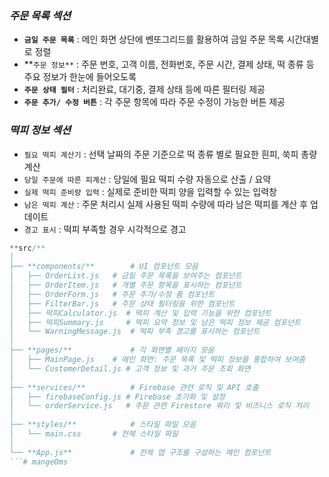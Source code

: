 ### ***주문 목록 섹션***

- **`금일 주문 목록`** : 메인 화면 상단에 벤또그리드를 활용하여 금일 주문 목록 시간대별로 정렬
- **`주문 정보**` : 주문 번호, 고객 이름, 전화번호, 주문 시간, 결제 상태, 떡 종류 등 주요 정보가 한눈에 들어오도록
- **`주문 상태 필터`** :  처리완료, 대기중, 결제 상태 등에 따른 필터링 제공
- **`주문 추가/ 수정 버튼`** : 각 주문 항목에 따라 주문 수정이 가능한 버튼 제공

### *떡피 정보 섹션*

- `필요 떡피 계산기` : 선택 날짜의 주문 기준으로 떡 종류 별로 필요한 흰피, 쑥피 총량 계산
- `당일 주문에 따른 피계산` : 당일에 필요 떡피 수량 자동으로 산출 / 요약
- `실제 떡피 준비량 입력` : 실제로 준비한 떡피 양을 입력할 수 있는 입력창
- `남은 떡피 계산` : 주문 처리시 실제 사용된 떡피 수량에 따라 남은 떡피를 계산 후 업데이트
- `경고 표시` : 떡피 부족할 경우 시각적으로 경고

```jsx
**src/**
│
├── **components/**        # UI 컴포넌트 모음
│   ├── OrderList.js   # 금일 주문 목록을 보여주는 컴포넌트
│   ├── OrderItem.js   # 개별 주문 항목을 표시하는 컴포넌트
│   ├── OrderForm.js   # 주문 추가/수정 폼 컴포넌트
│   ├── FilterBar.js   # 주문 상태 필터링을 위한 컴포넌트
│   ├── 떡피Calculator.js  # 떡피 계산 및 입력 기능을 위한 컴포넌트
│   ├── 떡피Summary.js     # 떡피 요약 정보 및 남은 떡피 정보 제공 컴포넌트
│   └── WarningMessage.js  # 떡피 부족 경고를 표시하는 컴포넌트
│
├── **pages/**             # 각 화면별 페이지 모음
│   ├── MainPage.js    # 메인 화면: 주문 목록 및 떡피 정보를 통합하여 보여줌
│   └── CustomerDetail.js # 고객 정보 및 과거 주문 조회 화면
│
├── **services/**          # Firebase 관련 로직 및 API 호출
│   ├── firebaseConfig.js # Firebase 초기화 및 설정
│   └── orderService.js   # 주문 관련 Firestore 쿼리 및 비즈니스 로직 처리
│
├── **styles/**            # 스타일 파일 모음
│   └── main.css       # 전체 스타일 파일
│
└── **App.js**             # 전체 앱 구조를 구성하는 메인 컴포넌트
```# mangeOms
